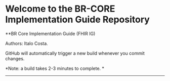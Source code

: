 #  Welcome to the BR-CORE Implementation Guide Repository

**BR Core Implementation Guide (FHIR IG) <!--[Publication (Version) History](http://hl7.org/fhir/br/core/history.html)**!-->

Authors:  Italo Costa.


<!-- foo 

### Udpate Argonaut Data Query DSTU2 IG to FHIR Version R4.

Description: The Argonaut experience dictates robust implementation guides that require real implementation and testing.  For this project, the Argonaut Data Query DSTU2 IG will be update to FHIR Version R4 with the goal of having consistency among implementers to meet the [USCDI requirements](https://www.healthit.gov/isa/us-core-data-interoperability-uscdi). Includes adoption and testing of US Core R4 resources; adding Encounters and Clinical Notes and consideration of  adding “write” capability for a subset of the resources.

The Contents of [US Core Implementation Guide CI Build( V3.0.0)](https://build.fhir.org/ig/HL7/US-Core-R4/) have been forked on June 1, 2019 to create the starting point for this implementation guide.

The Contents of [Argo R4 build] have been merged back into this IG on Aug 30th, 2019 to create [US Core Implementation Guide CI Build( V3.0.1)] for STU comment at HL7.

### Tentative Argonaut R4 Timeline

- March 2019
  - Launch!
- April – May 2019
  - Clear plan for incorporation into US Core OR Argonaut Stamp on US CORE?
  - Prioritize sprints
  - Discuss May connectathon?
  - Sprints on priority areas
- Summer 2019
  - Argonaut Stakeholder review of Implementation Guide
  - Develop additional examples
  - Sprints on priority areas
- Sept 2019
   - FHIR Connectathon event to refine and develop the technical specification
-  Fall 2019
   - Updates from connectathon
- Winter 2019
   - Published IG
   
 ## Collaboration tools
 
- Slides on Google Slides ([folder](https://drive.google.com/drive/folders/1lr2OHmhdbu0pj5zKmDA_tdQdhiTzUJeV))
- Offline discussions on [Zulip](https://chat.fhir.org/#narrow/stream/argonaut)
- Development of the guidance and FHIR artifacts will be here on GitHub
- Issues will be posted and managed on [GitHub Issues](https://github.com/argonautproject/R4/issues)
- Biweekly calls (more if needed)

-----

-->

GitHub will automatically trigger a new build whenever you commit changes.

*Note: a build takes 2-3 minutes to complete. <!--You should see a notification at https://chat.fhir.org/#narrow/stream/142-committers.2Fnotification/topic/ig-build.-->
*

<!--### Find your rendered IG automatically available at

https://build.fhir.org/ig/HL7/US-Core-R4/-->

<!--### For a build log see

http://build.fhir.org/ig/HL7/US-Core-R4/branches/master/qa.html-->

---